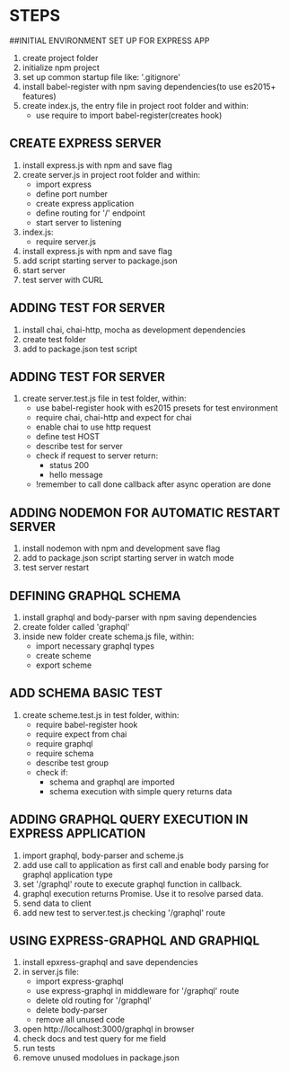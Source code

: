 # STEPS

##﻿INITIAL ENVIRONMENT SET UP FOR EXPRESS APP

1. create project folder
2. initialize npm project
3. set up common startup file like: '.gitignore'
4. install babel-register with npm saving dependencies(to use es2015+ features)
5. create index.js, the entry file in project root folder and within:
	* use require to import babel-register(creates hook)

## CREATE EXPRESS SERVER

1. install express.js with npm and save flag
2. create server.js in project root folder and within:
	* import express
	* define port number
	* create express application
	* define routing for '/' endpoint
	* start server to listening
3. index.js:
	* require server.js
4. install express.js with npm and save flag
5. add script starting server to package.json
6. start server
7. test server with CURL

## ADDING TEST FOR SERVER

1. install chai, chai-http, mocha as development dependencies
2. create test folder
3. add to package.json test script

## ADDING TEST FOR SERVER

1. create server.test.js file in test folder, within:
    * use babel-register hook with es2015 presets for test environment
    * require chai, chai-http and expect for chai
    * enable chai to use http request
    * define test HOST
    * describe test for server
    * check if request to server return:
        * status 200
        * hello message
    * !remember to call done callback after async operation are done

## ADDING NODEMON FOR AUTOMATIC RESTART SERVER

1. install nodemon with npm and development save flag
2. add to package.json script starting server in watch mode
3. test server restart

## DEFINING GRAPHQL SCHEMA

1. install graphql and body-parser with npm saving dependencies
2. create folder called 'graphql'
3. inside new folder create schema.js file, within:
	* import necessary graphql types
	* create scheme
	* export scheme

## ADD SCHEMA BASIC TEST

1. create scheme.test.js in test folder, within:
    * require babel-register hook
    * require expect from chai
    * require graphql
    * require schema
    * describe test group
    * check if:
        * schema and graphql are imported
        * schema execution with simple query returns data

## ADDING GRAPHQL QUERY EXECUTION IN EXPRESS APPLICATION

1. import graphql, body-parser and scheme.js
2. add use call to application as first call and enable body parsing for graphql application type
3. set '/graphql' route to execute graphql function in callback.
4. graphql execution returns Promise. Use it to resolve parsed data.
5. send data to client
6. add new test to server.test.js checking '/graphql' route

## USING EXPRESS-GRAPHQL AND GRAPHIQL

1. install epxress-graphql and save dependencies
2. in server.js file:
    * import express-graphql
    * use express-graphql in middleware for '/graphql' route
    * delete old routing for '/graphql'
    * delete body-parser
    * remove all unused code
3. open http://localhost:3000/graphql in browser
4. check docs and test query for me field
5. run tests
6. remove unused modolues in package.json
